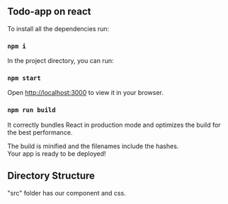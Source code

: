 ## Todo-app on react

To install all the dependencies run:

### `npm i`

In the project directory, you can run:

### `npm start`

Open [http://localhost:3000](http://localhost:3000) to view it in your browser.

### `npm run build`

It correctly bundles React in production mode and optimizes the build for the best performance.

The build is minified and the filenames include the hashes.\
Your app is ready to be deployed!

## Directory Structure

"src" folder has our component and css.
